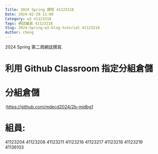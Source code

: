 ```yaml
---
Title: 2024 Spring 課程 41123218
Date: 2024-02-29 11:00
Category: w2 41123218
Tags: 網誌編寫 41123218
Slug: 2024-Spring-w3-blog-tutorial 41123218
Author: cheng
---
```


2024 Spring 第二周網誌撰寫.

<!-- PELICAN_END_SUMMARY -->

# 利用 Github Classroom 指定分組倉儲
# 分組倉儲
:https://github.com/mdecd2024/2b-midbg1
# 組員:
 41123204 
 41123208
 41123211
 41123216
 41123217
 41123218
 41123219
 41136103